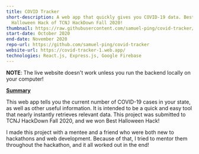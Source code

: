 ```yaml
---
title: COVID Tracker
short-description: A web app that quickly gives you COVID-19 data. Best
  Halloween Hack of TCNJ HackDown Fall 2020!
thumbnail: https://raw.githubusercontent.com/samuel-ping/covid-tracker/master/screenshots/covid_tracker_banner.png
start-date: October 2020
end-date: November 2020
repo-url: https://github.com/samuel-ping/covid-tracker
website-url: https://covid-tracker-1.web.app/
technologies: React.js, Express.js, Google Firebase
---
```

**NOTE**: The live website doesn't work unless you run the backend locally on your computer!

<ins>**Summary**</ins>

This web app tells you the current number of COVID-19 cases in your state, as well as other useful information. It is intended to be a quick and easy tool that nearly instantly retrieves relevant data. This project was submitted to TCNJ HackDown Fall 2020, and we won Best Halloween Hack!

I made this project with a mentee and a friend who were both new to hackathons and web development. Because of that, I tried to mentor them throughout the hackathon, and it all worked out in the end!
